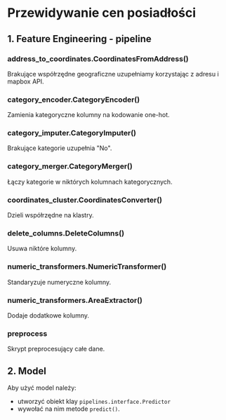 # Przewidywanie cen posiadłości 

## 1. Feature Engineering - pipeline

### address_to_coordinates.CoordinatesFromAddress()
Brakujące współrzędne geograficzne uzupełniamy korzystając z adresu i mapbox API.

### category_encoder.CategoryEncoder()
Zamienia kategoryczne kolumny na kodowanie one-hot.

### category_imputer.CategoryImputer()
Brakujące kategorie uzupełnia "No".

### category_merger.CategoryMerger()
Łączy kategorie w niktórych kolumnach kategorycznych.

### coordinates_cluster.CoordinatesConverter()
Dzieli współrzędne na klastry.

### delete_columns.DeleteColumns()
Usuwa niktóre kolumny.

### numeric_transformers.NumericTransformer()
Standaryzuje numeryczne kolumny.

### numeric_transformers.AreaExtractor()
Dodaje dodatkowe kolumny.

### preprocess
Skrypt preprocesujący całe dane.

## 2. Model
Aby użyć model należy:
+ utworzyć obiekt klay `pipelines.interface.Predictor` 
+ wywołać na nim metode `predict()`.

